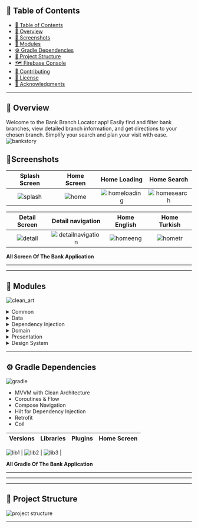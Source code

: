 ## 📒 Table of Contents
- [📒 Table of Contents](#-table-of-contents)
- [📍 Overview](#-overview)
- [🚀 Screenshots](#-Screenshots)
-  [🧩 Modules](#-modules)
- [⚙️ Gradle Dependencies](#-features)
- [📂 Project Structure](#project-structure)
- [🗺 Firebase Console ](#-getting-started)
- [🤝 Contributing](#-contributing)
- [📄 License](#-license)
- [👏 Acknowledgments](#-acknowledgments)

---

## 📍 Overview

Welcome to the Bank Branch Locator app! Easily find and filter bank branches, view detailed branch information, and get directions to your chosen branch. Simplify your search and plan your visit with ease.
![bankstory](https://github.com/huseyinozkoc/EnquraAndroidDeveloperChallenge/assets/48124105/9049d1ed-240a-4e1a-be06-f4793ad0b104)

## 🚀Screenshots






| Splash Screen           |  Home Screen | Home Loading |  Home Search  |
:-------------------------:|:-------------------------:|:-------------------------:|:-------------------------:
 ![splash](https://github.com/huseyinozkoc/EnquraAndroidDeveloperChallenge/assets/48124105/98c0ee45-06f3-4b41-ad36-f4fc382f1829) |                                      ![home](https://github.com/huseyinozkoc/EnquraAndroidDeveloperChallenge/assets/48124105/ffda1951-f8c0-4219-a9ac-0b6d40bcda73) | ![homeloading](https://github.com/huseyinozkoc/EnquraAndroidDeveloperChallenge/assets/48124105/565fbe49-54f1-4647-a1df-85dc4dc76b01) |                                                                          ![homesearch](https://github.com/huseyinozkoc/EnquraAndroidDeveloperChallenge/assets/48124105/4de09dbc-3aab-4dc3-ab45-35c5c9dfe83c) |

 | Detail Screen          |  Detail navigation | Home English | Home Turkish |
:-------------------------:|:-------------------------:|:-------------------------:|:-------------------------:
![detail](https://github.com/huseyinozkoc/EnquraAndroidDeveloperChallenge/assets/48124105/71771fc2-0cbe-4098-b604-1b697cee1064) |![detailnavigation](https://github.com/huseyinozkoc/EnquraAndroidDeveloperChallenge/assets/48124105/d1124e9c-1684-49f6-871a-8e3066356fdd) | ![homeeng](https://github.com/huseyinozkoc/EnquraAndroidDeveloperChallenge/assets/48124105/3d0748f5-1d4f-451e-a6e4-6f42046bccc6) |![hometr](https://github.com/huseyinozkoc/EnquraAndroidDeveloperChallenge/assets/48124105/1da0cd41-ec4d-4b3a-b194-76e620dda987) |

**All Screen Of The Bank Application**

---

---



## 🧩 Modules
![clean_art](https://github.com/huseyinozkoc/BitcoinTicker/assets/48124105/b17f3b7b-510d-4900-a19e-02110ec1ef69)

<details closed><summary>Common</summary>
  
| File                | Summary                                                                                                                                                                      |
| ------------------- | ---------------------------------------------------------------------------------------------------------------------------------------------------------------------------- |
| Constants.kt        | Contains constant values used throughout the application, such as API endpoints, keys, and other configuration settings.                                                    |
| NetworkCallResource.kt | Defines a sealed class for representing the result of a network call, including success, error, and loading states.                                                        |
</details>

<details closed><summary>Data</summary>

| File           | Summary                                                                                                                                                               |
| -------------- | --------------------------------------------------------------------------------------------------------------------------------------------------------------------- |
| Models.kt      | Defines the data models or entities that represent structured data within the application. These models may correspond to database tables, API responses, or other data sources.                                                                                                                                                   |
| Repository.kt  | Implementation of data repository classes responsible for handling data access and manipulation. This may include data retrieval from local databases (e.g., Room) or remote APIs (e.g., Retrofit).                                                                                                                                                   |
| Source          | This directory contains submodules for handling data sources, such as local and remote sources. Local sources may include database-related classes (e.g., Room database), while remote sources may include API-related classes (e.g., Retrofit).                                                                                                                                                   |
</details>

<details closed><summary>Dependency Injection</summary>

| File                | Summary                                                                                                                                                                      |
| ------------------- | ---------------------------------------------------------------------------------------------------------------------------------------------------------------------------- |
| FirebaseModule.kt   | Dependency injection module for integrating Firebase services into the application. This module may provide Firebase-related dependencies like Firebase authentication, Firestore, etc.                                                    |
| RetrofitModule.kt   | Dependency injection module for configuring Retrofit and providing API-related dependencies.                                                |
| RepositoryModule.kt | Dependency injection module for providing data repository dependencies, such as data sources and mappers.                                                                                                                                                                                                                   |
</details>


<details closed><summary>Domain</summary>

| File               | Summary                                                                                                                                                               |
| ------------------ | --------------------------------------------------------------------------------------------------------------------------------------------------------------------- |
| UseCases.kt       | Defines use cases that encapsulate the application's business logic and represent user interactions.                                                                                                                                                                                                                   |
| DataSourceInterfaces.kt | Interfaces that define the contract for data sources, allowing for abstraction and separation between data retrieval and domain logic.                                                                                                                                                   |
| RepositoryInterfaces.kt  | Interfaces that define the contract for repositories, providing a clear separation between the domain layer and the data layer.                                                                                                                                                   |
</details>

<details closed><summary>Presentation</summary>

| File       | Summary                                                                                                                                                               |
| ---------- | --------------------------------------------------------------------------------------------------------------------------------------------------------------------- |
| Views      | This directory contains the user interface components (e.g., activities, fragments, views) responsible for presenting data and interacting with the user.                                                                                                                                                                                                                   |
| ViewModels | Contains ViewModel classes that manage the presentation logic and data binding between the domain and UI layers.                                                                                                                                                                                                                   |
</details>

<details closed><summary>Design System</summary>

| File       | Summary                                                                                                                                                               |
| ---------- | --------------------------------------------------------------------------------------------------------------------------------------------------------------------- |
| Views      | Include common design components for all project.                                                                                                                                                                                                                  |

</details>


---

## ⚙️ Gradle Dependencies
![gradle](https://github.com/huseyinozkoc/BitcoinTicker/assets/48124105/dbf4a339-1c0c-43ff-b1bd-bf05cd60ba8c)

- MVVM with Clean Architecture
 - Coroutines & Flow
 - Compose Navigation
 - Hilt for Dependency Injection
 - Retrofit
 - Coil


| Versions          |  Libraries | Plugins |  Home Screen  |
:-------------------------:|:-------------------------:|:-------------------------:|:-------------------------:
  
![lib1](https://github.com/huseyinozkoc/EnquraAndroidDeveloperChallenge/assets/48124105/9dd87c50-92d3-4b15-a2bd-f9ff6816f4d5) | ![lib2](https://github.com/huseyinozkoc/EnquraAndroidDeveloperChallenge/assets/48124105/d0bd8d91-634b-43cc-94b9-40600e83b279)
   | ![lib3](https://github.com/huseyinozkoc/EnquraAndroidDeveloperChallenge/assets/48124105/d3ae3660-d2d0-45a9-8967-aafd8ea378b9) | 



**All Gradle Of The Bank Application**

---

 
---



---
## 📂 Project Structure

![project structure](https://github.com/huseyinozkoc/EnquraAndroidDeveloperChallenge/assets/48124105/ec872abb-36e5-4c60-93b0-7b5728b18372)

---

